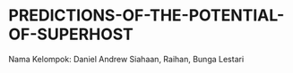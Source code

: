 # PREDICTIONS-OF-THE-POTENTIAL-OF-SUPERHOST
Nama Kelompok: Daniel Andrew Siahaan, Raihan, Bunga Lestari
